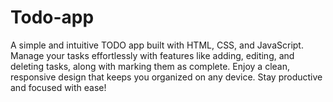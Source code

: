 # Todo-app
 A simple and intuitive TODO app built with HTML, CSS, and JavaScript. Manage your tasks effortlessly with features like adding, editing, and deleting tasks, along with marking them as complete. Enjoy a clean, responsive design that keeps you organized on any device. Stay productive and focused with ease!
